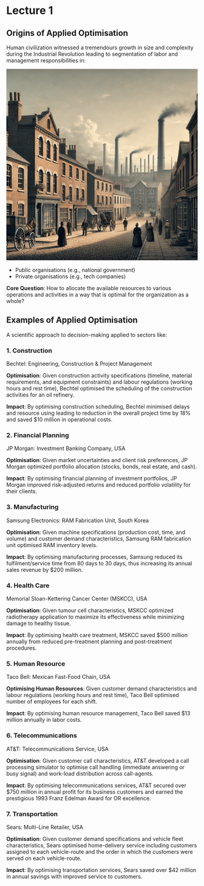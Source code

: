 # Lecture 1

## Origins of Applied Optimisation
Human civilization witnessed a tremendours growth in size and complexity during the Industrial Revolution leading to segmentation of labor and management responsibilities in:

![The Industrial Revolution](../figures/01_industrial_revolution.png)

- Public organisations (e.g., national government)
- Private organisations (e.g., tech companies)

**Core Question**: How to allocate the available resources to various operations and activities in a way that is optimal for the organization as a whole?

## Examples of Applied Optimisation
A scientific approach to decision-making applied to sectors like:

### 1. Construction

Bechtel: Engineering, Construction & Project Management

**Optimisation**: Given construction activity specifications (timeline, material requirements, and equipment constraints) and labour regulations (working hours and rest time), Bechtel optimised the scheduling of the construction activities for an oil refinery.

**Impact**: By optimising construction scheduling, Bechtel minimised delays and resource using leading to reduction in the overall project time by 18% and saved $10 million in operational costs.

### 2. Financial Planning

JP Morgan: Investment Banking Company, USA

**Optimisation**: Given market uncertainties and client risk preferences, JP Morgan optimized portfolio allocation (stocks, bonds, real estate, and cash).

**Impact**: By optimising financial planning of investment portfolios, JP Morgan improved risk-adjusted returns and reduced portfolio volatility for their clients.

### 3. Manufacturing

Samsung Electronics: RAM Fabrication Unit, South Korea

**Optimisation**: Given machine specifications (production cost, time, and volume) and customer demand characteristics, Samsung RAM fabrication unit optimised RAM inventory levels.

**Impact**: By optimising manufacturing processes, Samsung reduced its fulfilment/service time from 80 days to 30 days, thus increasing its annual sales revenue by $200 million.

### 4. Health Care

Memorial Sloan-Kettering Cancer Center (MSKCC), USA

**Optimisation**: Given tumour cell characteristics, MSKCC optimized radiotherapy application to maximize its effectiveness while minimizing damage to healthy tissue.

**Impact**: By optimising health care treatment, MSKCC saved $500 million annually from reduced pre-treatment planning and post-treatment procedures.

### 5. Human Resource

Taco Bell: Mexican Fast-Food Chain, USA

**Optimising Human Resources**: Given customer demand characteristics and labour regulations (working hours and rest time), Taco Bell optimised number of employees for each shift.

**Impact**: By optimising human resource management, Taco Bell saved $13 million annually in labor costs.

### 6. Telecommunications

AT&T: Telecommunications Service, USA

**Optimisation**: Given customer call characteristics, AT&T developed a call processing simulator to optimise call handling (immediate answering or busy signal) and work-load distribution across call-agents.

**Impact**: By optimising telecommunications services, AT&T secured over $750 million in annual profit for its business customers and earned the prestigious 1993 Franz Edelman Award for OR excellence.

### 7. Transportation

Sears: Multi-Line Retailer, USA

**Optimisation**: Given customer demand specifications and vehicle fleet characteristics, Sears optimised home-delivery service including customers assigned to each vehicle-route and the order in which the customers were served on each vehicle-route.

**Impact**: By optimising transportation services, Sears saved over $42 million in annual savings with improved service to customers.

